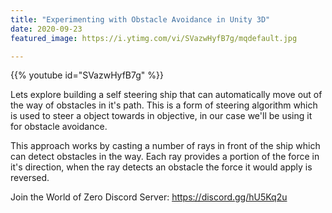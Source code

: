 ```yaml
---
title: "Experimenting with Obstacle Avoidance in Unity 3D"
date: 2020-09-23
featured_image: https://i.ytimg.com/vi/SVazwHyfB7g/mqdefault.jpg

---
```


{{% youtube id="SVazwHyfB7g" %}}

Lets explore building a self steering ship that can automatically move out of the way of obstacles in it's path. This is a form of steering algorithm which is used to steer a object towards in objective, in our case we'll be using it for obstacle avoidance.

This approach works by casting a number of rays in front of the ship which can detect obstacles in the way. Each ray provides a portion of the force in it's direction, when the ray detects an obstacle the force it would apply is reversed.

Join the World of Zero Discord Server: https://discord.gg/hU5Kq2u